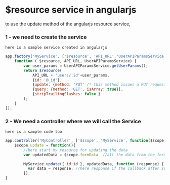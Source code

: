 # $resource service in angularjs

to use the update method of the angularjs resource service,

### 1 - we need to create the service
	here is a sample service created in angularjs
```javascript
app.factory('MyService', ['$resource', 'API_URL','UserAPIParamsService', 
	function ( $resource, API_URL, UserAPIParamsService) {
		var user_params = UserAPIParamsService.getUserParams();
		return $resource(
			API_URL + 'users/:id'+user_params,
			{id: '@_id'},
			{update: {method: 'PUT' /* this method issues a PUT request*/}},
			{query: {method: 'GET', isArray: true}},
			{stripTrailingSlashes: false }
		);
	}
]);
```


### 2 - We need a controller where we will call the Service
	here is a sample code too
```javascript	
app.controller('MyController', ['$scope', 'MyService', function($scope, MyService){
	$scope.update = function(){
		//here start my resource for updating the data
		var updatedData = $scope.formData  //all the data from the form is save here

		MyService.update({ id:id }, updatedData, function (response) {  //id here is the id of the element to update
          var data = response; //here response if the callback after sucessfully updated
        });
}
```
